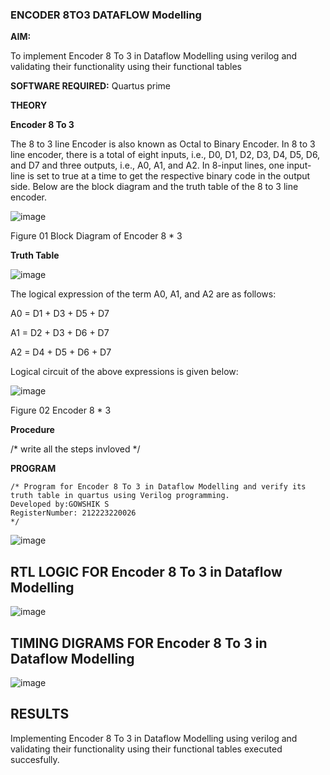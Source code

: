 ### ENCODER 8TO3 DATAFLOW Modelling

**AIM:**

To implement  Encoder 8 To 3 in Dataflow Modelling using verilog and validating their functionality using their functional tables

**SOFTWARE REQUIRED:** Quartus prime

**THEORY**

**Encoder 8 To 3**

The 8 to 3 line Encoder is also known as Octal to Binary Encoder. In 8 to 3 line encoder, there is a total of eight inputs, i.e., D0, D1, D2, D3, D4, D5, D6, and D7 and three outputs, i.e., A0, A1, and A2. In 8-input lines, one input-line is set to true at a time to get the respective binary code in the output side. Below are the block diagram and the truth table of the 8 to 3 line encoder.

![image](https://github.com/naavaneetha/ENCODER8TO3DATAFLOW/assets/154305477/0bc242c1-eb9e-4c47-afe5-30428470efc3)

Figure 01  Block Diagram of Encoder 8 * 3

**Truth Table**

![image](https://github.com/naavaneetha/ENCODER8TO3DATAFLOW/assets/154305477/35496b14-ae6e-4cd1-9abd-d6736b576575)

The logical expression of the term A0, A1, and A2 are as follows:

A0 = D1 + D3 + D5 + D7

A1 = D2 + D3 + D6 + D7

A2 = D4 + D5 + D6 + D7

Logical circuit of the above expressions is given below:

![image](https://github.com/naavaneetha/ENCODER8TO3DATAFLOW/assets/154305477/95acaee6-c873-4c75-89eb-ef09fb158053)

Figure 02  Encoder 8 * 3

**Procedure**

/* write all the steps invloved */

**PROGRAM**
```
/* Program for Encoder 8 To 3 in Dataflow Modelling and verify its truth table in quartus using Verilog programming. 
Developed by:GOWSHIK S
RegisterNumber: 212223220026
*/

```
![image](https://github.com/NIHITHARANI/ENCODER8TO3DATAFLOW/assets/149365740/408fefe2-eb3c-42d6-9d62-37d65667c66d)

## RTL LOGIC FOR Encoder 8 To 3 in Dataflow Modelling ##
![image](https://github.com/NIHITHARANI/ENCODER8TO3DATAFLOW/assets/149365740/488c7dc4-7aa3-46a5-846d-dbb9253e6339)

## TIMING DIGRAMS FOR Encoder 8 To 3 in Dataflow Modelling ##
![image](https://github.com/NIHITHARANI/ENCODER8TO3DATAFLOW/assets/149365740/62804169-a4d4-425b-8f19-e308634a31da)

## RESULTS ##
Implementing Encoder 8 To 3 in Dataflow Modelling using verilog and validating their functionality using their functional tables executed succesfully.


